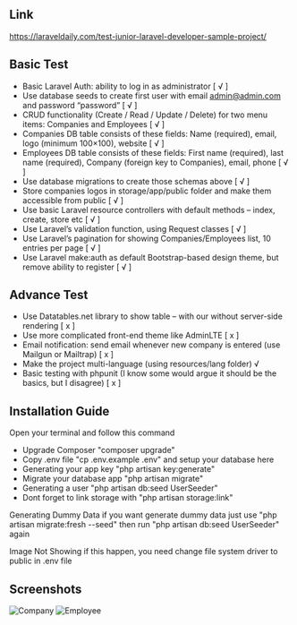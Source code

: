 ## Link
https://laraveldaily.com/test-junior-laravel-developer-sample-project/

## Basic Test
* Basic Laravel Auth: ability to log in as administrator [ √ ]
* Use database seeds to create first user with email admin@admin.com and password “password” [ √ ]
* CRUD functionality (Create / Read / Update / Delete) for two menu items: Companies and Employees [ √ ]
* Companies DB table consists of these fields: Name (required), email, logo (minimum 100×100), website [ √ ]
* Employees DB table consists of these fields: First name (required), last name (required), Company (foreign key to Companies), email, phone [ √ ]
* Use database migrations to create those schemas above [ √ ]
* Store companies logos in storage/app/public folder and make them accessible from public [ √ ]
* Use basic Laravel resource controllers with default methods – index, create, store etc [ √ ]
* Use Laravel’s validation function, using Request classes [ √ ]
* Use Laravel’s pagination for showing Companies/Employees list, 10 entries per page [ √ ]
* Use Laravel make:auth as default Bootstrap-based design theme, but remove ability to register [ √ ]

## Advance Test
* Use Datatables.net library to show table – with our without server-side rendering [ x ]
* Use more complicated front-end theme like AdminLTE [ x ]
* Email notification: send email whenever new company is entered (use Mailgun or Mailtrap) [ x ]
* Make the project multi-language (using resources/lang folder) √
* Basic testing with phpunit (I know some would argue it should be the basics, but I disagree) [ x ]

## Installation Guide
Open your terminal and follow this command
* Upgrade Composer "composer upgrade"
* Copy .env file "cp .env.example .env" and setup your database here
* Generating your app key "php artisan key:generate"
* Migrate your database app "php artisan migrate"
* Generating a user "php artisan db:seed UserSeeder"
* Dont forget to link storage with "php artisan storage:link"

Generating Dummy Data
if you want generate dummy data just use "php artisan migrate:fresh --seed" then run "php artisan db:seed UserSeeder" again

Image Not Showing
if this happen, you need change file system driver to public in .env file

## Screenshots

![Company](screenshot/company.png)
![Employee](screenshot/employee.png)